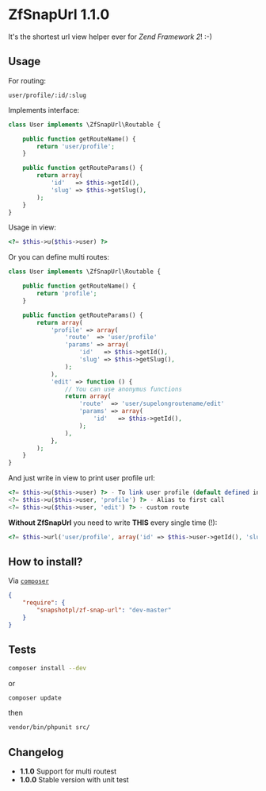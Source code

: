 ZfSnapUrl 1.1.0
=========
It's the shortest url view helper ever for *Zend Framework 2*! :-)

Usage
-----
For routing:

    user/profile/:id/:slug

Implements interface:
```php
class User implements \ZfSnapUrl\Routable {

    public function getRouteName() {
        return 'user/profile';
    }

    public function getRouteParams() {
        return array(
            'id'   => $this->getId(),
            'slug' => $this->getSlug(),
        );
    }
}
```

Usage in view:
```php
<?= $this->u($this->user) ?>
```

Or you can define multi routes:
```php
class User implements \ZfSnapUrl\Routable {

    public function getRouteName() {
        return 'profile';
    }

    public function getRouteParams() {
        return array(
            'profile' => array(
                'route'  => 'user/profile'
                'params' => array(
                    'id'   => $this->getId(),
                    'slug' => $this->getSlug(),
                );
            ),
            'edit' => function () {
                // You can use anonymus functions
                return array(
                    'route'  => 'user/supelongroutename/edit'
                    'params' => array(
                        'id'   => $this->getId(),
                    );
                ),
            },
        );
    }
}
```

And just write in view to print user profile url:
```php
<?= $this->u($this->user) ?> - To link user profile (default defined in getRouteName())
<?= $this->u($this->user, 'profile') ?> - Alias to first call
<?= $this->u($this->user, 'edit') ?> - custom route
```

**Without ZfSnapUrl** you need to write **THIS** every single time (!):
```php
<?= $this->url('user/profile', array('id' => $this->user->getId(), 'slug' => $this->user->getSlug())) ?>
```

How to install?
---------------
Via [`composer`](https://getcomposer.org/)
```json
{
    "require": {
        "snapshotpl/zf-snap-url": "dev-master"
    }
}
```

Tests
-----

```sh
composer install --dev
```

or

```sh
composer update
```

then

```sh
vendor/bin/phpunit src/
```

Changelog
---------
* **1.1.0** Support for multi routest
* **1.0.0** Stable version with unit test
